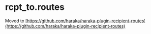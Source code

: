 # rcpt_to.routes

Moved to [https://github.com/haraka/haraka-plugin-recipient-routes](https://github.com/haraka/haraka-plugin-recipient-routes)
